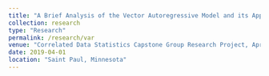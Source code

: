 ```yaml
---
title: "A Brief Analysis of the Vector Autoregressive Model and its Applications"
collection: research
type: "Research"
permalink: /research/var
venue: "Correlated Data Statistics Capstone Group Research Project, April - May, 2019"
date: 2019-04-01
location: "Saint Paul, Minnesota"
---
```

